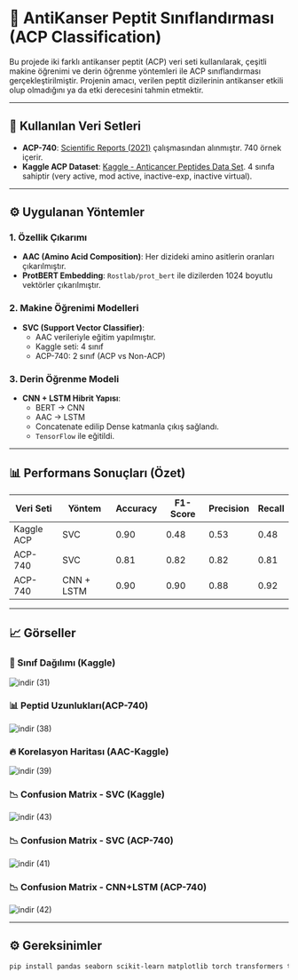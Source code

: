 # 🧬 AntiKanser Peptit Sınıflandırması (ACP Classification)

Bu projede iki farklı antikanser peptit (ACP) veri seti kullanılarak, çeşitli makine öğrenimi ve derin öğrenme yöntemleri ile ACP sınıflandırması gerçekleştirilmiştir. Projenin amacı, verilen peptit dizilerinin antikanser etkili olup olmadığını ya da etki derecesini tahmin etmektir.

---

## 📁 Kullanılan Veri Setleri

- **ACP-740**: [Scientific Reports (2021)](https://www.nature.com/articles/s41598-021-02703-3) çalışmasından alınmıştır. 740 örnek içerir.
- **Kaggle ACP Dataset**: [Kaggle - Anticancer Peptides Data Set](https://www.kaggle.com/datasets/anuragupadhyaya/anticancer-peptides-data-set). 4 sınıfa sahiptir (very active, mod active, inactive-exp, inactive virtual).

---

## ⚙️ Uygulanan Yöntemler

### 1. **Özellik Çıkarımı**
- **AAC (Amino Acid Composition)**: Her dizideki amino asitlerin oranları çıkarılmıştır.
- **ProtBERT Embedding**: `Rostlab/prot_bert` ile dizilerden 1024 boyutlu vektörler çıkarılmıştır.

### 2. **Makine Öğrenimi Modelleri**
- **SVC (Support Vector Classifier)**:
  - AAC verileriyle eğitim yapılmıştır.
  - Kaggle seti: 4 sınıf
  - ACP-740: 2 sınıf (ACP vs Non-ACP)

### 3. **Derin Öğrenme Modeli**
- **CNN + LSTM Hibrit Yapısı**:
  - BERT → CNN
  - AAC → LSTM
  - Concatenate edilip Dense katmanla çıkış sağlandı.
  - `TensorFlow` ile eğitildi.

---

## 📊 Performans Sonuçları (Özet)

| Veri Seti       | Yöntem        | Accuracy | F1-Score | Precision | Recall |
|------------------|---------------|----------|----------|-----------|--------|
| Kaggle ACP       | SVC           | 0.90     | 0.48     | 0.53      | 0.48   |
| ACP-740          | SVC           | 0.81     | 0.82     | 0.82      | 0.81   |
| ACP-740          | CNN + LSTM    | 0.90     | 0.90     | 0.88      | 0.92   |

---

## 📈 Görseller

### 🎯 Sınıf Dağılımı (Kaggle)
![indir (31)](https://github.com/user-attachments/assets/ff306e92-5f21-4014-a31e-4891a764eb4e)

### 📊 Peptid Uzunlukları(ACP-740)
![indir (38)](https://github.com/user-attachments/assets/696484b5-7f78-4664-8479-e1ecbdfec7c7)

### 🔥 Korelasyon Haritası (AAC-Kaggle)
![indir (39)](https://github.com/user-attachments/assets/ee36d7ea-3f10-43c9-b9c6-38151f81f2b6)

### 📉 Confusion Matrix - SVC (Kaggle)
![indir (43)](https://github.com/user-attachments/assets/d2f81af3-2a83-43f8-9b66-1f2effa50512)

### 📉 Confusion Matrix - SVC (ACP-740)
![indir (41)](https://github.com/user-attachments/assets/c3ceada0-bf74-4d48-a66f-b1469e3d81cd)

### 📉 Confusion Matrix - CNN+LSTM (ACP-740)
![indir (42)](https://github.com/user-attachments/assets/091c93c6-4ec6-4c67-9910-5cff2aa18612)

---

## ⚙️ Gereksinimler

```bash
pip install pandas seaborn scikit-learn matplotlib torch transformers tensorflow tqdm
